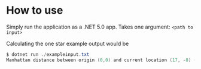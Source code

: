 # How to use

Simply run the application as a .NET 5.0 app. Takes one argument: `<path to input>`

Calculating the one star example output would be
```powershell
$ dotnet run ./exampleinput.txt
Manhattan distance between origin (0,0) and current location (17, -8) (*): 25

```